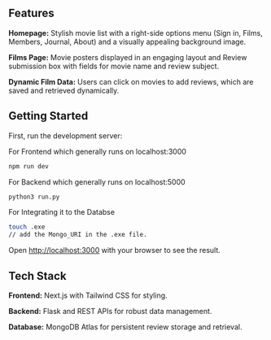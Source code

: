 ## Features
**Homepage:**
  Stylish movie list with a right-side options menu (Sign in, Films, Members, Journal, About) and a visually appealing background image.


**Films Page:**
  Movie posters displayed in an engaging layout and Review submission box with fields for movie name and review subject.


**Dynamic Film Data:**
  Users can click on movies to add reviews, which are saved and retrieved dynamically.


## Getting Started

First, run the development server:

For Frontend which generally runs on localhost:3000
```bash
npm run dev
```
For Backend which generally runs on localhost:5000
```bash
python3 run.py
```
For Integrating it to the Databse
```bash
touch .exe
// add the Mongo_URI in the .exe file. 
```

Open [http://localhost:3000](http://localhost:3000) with your browser to see the result.

## Tech Stack

**Frontend:** Next.js with Tailwind CSS for styling.

**Backend:** Flask and REST APIs for robust data management.

**Database:** MongoDB Atlas for persistent review storage and retrieval.
